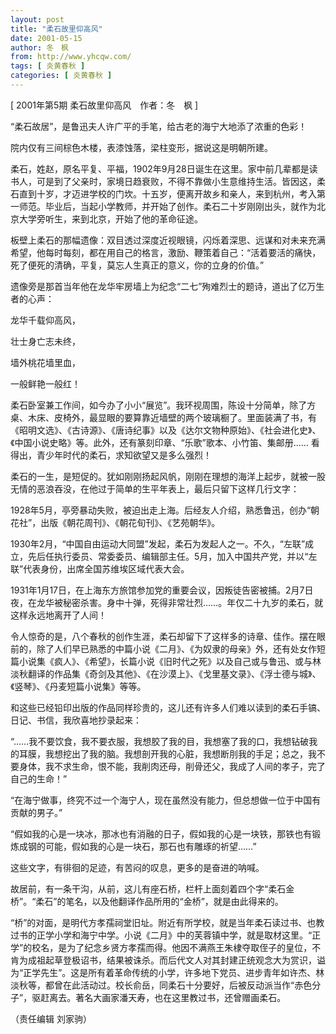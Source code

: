 ```yaml
---
layout: post
title: "柔石故里仰高风"
date: 2001-05-15
author: 冬　枫
from: http://www.yhcqw.com/
tags: [ 炎黄春秋 ]
categories: [ 炎黄春秋 ]
---
```



[ 2001年第5期 柔石故里仰高风　作者：冬　枫 ]

“柔石故居”，是鲁迅夫人许广平的手笔，给古老的海宁大地添了浓重的色彩！

院内仅有三间棕色木楼，表漆蚀落，梁柱变形，据说这是明朝所建。


柔石，姓赵，原名平复、平福，1902年9月28日诞生在这里。家中前几辈都是读书人，可是到了父亲时，家境日趋衰败，不得不靠做小生意维持生活。皆因这，柔石直到十岁，才迈进学校的门坎。十五岁，便离开故乡和亲人，来到杭州，考入第一师范。毕业后，当起小学教师，并开始了创作。柔石二十岁刚刚出头，就作为北京大学旁听生，来到北京，开始了他的革命征途。


板壁上柔石的那幅遗像：双目透过深度近视眼镜，闪烁着深思、远谋和对未来充满希望，他每时每刻，都在用自己的格言，激励、鞭策着自己：“活着要活的痛快，死了便死的清确，平复，莫忘人生真正的意义，你的立身的价值。”

遗像旁是那首当年他在龙华牢房墙上为纪念“二七”殉难烈士的题诗，道出了亿万生者的心声：

龙华千载仰高风，

壮士身亡志未终，

墙外桃花墙里血，

一般鲜艳一般红！


柔石卧室兼工作间，如今办了小小“展览”。我环视周围，陈设十分简单，除了方桌、木床、皮椅外，最显眼的要算靠近墙壁的两个玻璃橱了。里面装满了书，有《昭明文选》、《古诗源》、《唐诗纪事》以及《达尔文物种原始》、《社会进化史》、《中国小说史略》等。此外，还有篆刻印章、“乐歌”歌本、小竹笛、集邮册…… 
看得出，青少年时代的柔石，求知欲望又是多么强烈！

柔石的一生，是短促的。犹如刚刚扬起风帆，刚刚在理想的海洋上起步，就被一股无情的恶浪吞没，在他过于简单的生平年表上，最后只留下这样几行文字：

1928年5月，亭旁暴动失败，被迫出走上海。后经友人介绍，熟悉鲁迅，创办“朝花社”，出版《朝花周刊》、《朝花旬刊》、《艺苑朝华》。


1930年2月，“中国自由运动大同盟”发起，柔石为发起人之一。不久，“左联”成立，先后任执行委员、常委委员、编辑部主任。5月，加入中国共产党，并以“左联”代表身份，出席全国苏维埃区域代表大会。


1931年1月17日，在上海东方旅馆参加党的重要会议，因叛徒告密被捕。2月7日夜，在龙华被秘密杀害。身中十弹，死得非常壮烈……。年仅二十九岁的柔石，就这样永远地离开了人间！


令人惊奇的是，八个春秋的创作生涯，柔石却留下了这样多的诗章、佳作。摆在眼前的，除了人们早已熟悉的中篇小说《二月》、《为奴隶的母亲》外，还有处女作短篇小说集《疯人》、《希望》，长篇小说《旧时代之死》以及自己或与鲁迅、或与林淡秋翻译的作品集《奇剑及其他》、《在沙漠上》、《戈里基文录》、《浮士德与城》、《竖琴》、《丹麦短篇小说集》等等。

和这些已经铅印出版的作品同样珍贵的，这儿还有许多人们难以读到的柔石手镐、日记、书信，我欣喜地抄录起来：


“……我不要饮食，我不要衣服，我想胶了我的目，我想塞了我的口，我想钻破我的耳膜，我想挖出了我的脑。我想剖开我的心脏，我想断刖我的手足；总之，我不要身体，我不求生命，恨不能，我削肉还母，削骨还父，我成了人间的孝子，完了自己的生命！”

“在海宁做事，终究不过一个海宁人，现在虽然没有能力，但总想做一位于中国有贡献的男子。”

“假如我的心是一块冰，那冰也有消融的日子，假如我的心是一块铁，那铁也有锻炼成钢的可能，假如我的心是一块石，那石也有雕琢的祈望……”

这些文字，有徘徊的足迹，有苦闷的叹息，更多的是奋进的呐喊。

故居前，有一条干沟，从前，这儿有座石桥，栏杆上面刻着四个字“柔石金桥”。“柔石”的笔名，以及他翻译作品所用的“金桥”，就是由此得来的。


“桥”的对面，是明代方孝孺祠堂旧址。附近有所学校，就是当年柔石读过书、也教过书的正学小学和海宁中学。小说《二月》中的芙蓉镇中学，就是取材这里。“正学”的校名，是为了纪念乡贤方孝孺而得。他因不满燕王朱棣夺取侄子的皇位，不肯为成祖起草登极诏书，结果被诛杀。而后代文人对其封建正统观念大为赏识，谥为“正学先生”。这是所有着革命传统的小学，许多地下党员、进步青年如许杰、林淡秋等，都曾在此活动过。校长俞岳，同柔石十分要好，后被反动派当作“赤色分子”，驱赶离去。著名大画家潘天寿，也在这里教过书，还曾赠画柔石。

（责任编辑 刘家驹）


